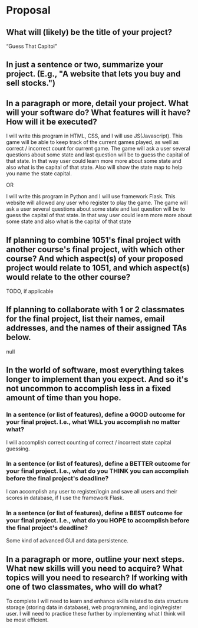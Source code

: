 # Proposal

## What will (likely) be the title of your project?


“Guess That Capitol”

## In just a sentence or two, summarize your project. (E.g., "A website that lets you buy and sell stocks.")
## In a paragraph or more, detail your project. What will your software do? What features will it have? How will it be executed?

I will write this program in HTML, CSS, and I will use JS(Javascript). This game will be able to keep track of the current games played, as well as correct / incorrect count for current game. The game will ask a user several questions about some state and last question will be to guess the capital of that state. In that way user could learn more more about some state and also what is the capital of that state. Also will show the state map to help you name the state capital.

OR

I will write this program in Python and I will use framework Flask. This website will allowed any user who register to play the game. The game will ask a user several questions about some state and last question will be to guess the capital of that state. In that way user could learn more more about some state and also what is the capital of that state

## If planning to combine 1051's final project with another course's final project, with which other course? And which aspect(s) of your proposed project would relate to 1051, and which aspect(s) would relate to the other course?

TODO, if applicable

## If planning to collaborate with 1 or 2 classmates for the final project, list their names, email addresses, and the names of their assigned TAs below.

null

## In the world of software, most everything takes longer to implement than you expect. And so it's not uncommon to accomplish less in a fixed amount of time than you hope.

### In a sentence (or list of features), define a GOOD outcome for your final project. I.e., what WILL you accomplish no matter what?

I will accomplish correct counting of correct / incorrect state capital guessing.

### In a sentence (or list of features), define a BETTER outcome for your final project. I.e., what do you THINK you can accomplish before the final project's deadline?

I can accomplish any user to register/login and save all users and their scores in database, if I use the framework Flask.

### In a sentence (or list of features), define a BEST outcome for your final project. I.e., what do you HOPE to accomplish before the final project's deadline?

Some kind of advanced GUI and data persistence.

## In a paragraph or more, outline your next steps. What new skills will you need to acquire? What topics will you need to research? If working with one of two classmates, who will do what?


To complete I will need to learn and enhance skills related to data structure storage (storing data in database), web programming, and login/register user. I will need to practice these further by implementing what I think will be most efficient.

